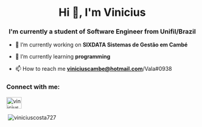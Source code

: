 <h1 align="center">Hi 👋, I'm Vinicius</h1>
<h3 align="center">I'm currently a student of Software Engineer from Unifil/Brazil</h3>

- 🔭 I’m currently working on **SIXDATA Sistemas de Gestão em Cambé**

- 🌱 I’m currently learning **programming**

- 📫 How to reach me **viniciuscambe@hotmail.com**/Vala#0938

<h3 align="left">Connect with me:</h3>
<p align="left">
<a href="https://instagram.com/@vinicius.a_" target="blank"><img align="center" src="https://raw.githubusercontent.com/rahuldkjain/github-profile-readme-generator/master/src/images/icons/Social/instagram.svg" alt="vinicius.a_" height="30" width="40" /></a>
</p>

<p>&nbsp;<img align="center" src="https://github-readme-stats.vercel.app/api?username=viniciuscosta727&show_icons=true&locale=en" alt="viniciuscosta727" /></p>
